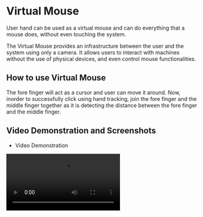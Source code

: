 # Virtual Mouse
User hand can be used as a virtual mouse and can do everything that a mouse does, without even touching the system.

The Virtual Mouse provides an infrastructure between the user and the system using only a camera. It allows users to interact with machines without the use of physical devices, and even control mouse functionalities.

## How to use Virtual Mouse
The fore finger will act as a cursor and user can move it around. Now, inorder to successfully click using hand tracking, join the fore finger and the middle finger together as it is detecting the distance between the fore finger and the middle finger.

## Video Demonstration and Screenshots
* Video Demonstration
<video src="https://user-images.githubusercontent.com/59255776/180595272-044b9f59-0142-4c6a-9044-094235945b35.mp4" >
 
* Screenshot 1
 <img src="https://user-images.githubusercontent.com/59255776/180595288-a682e59e-220c-4233-ad55-6c5e184e3b7e.png"  >


* Screenshot 2
<img src="https://user-images.githubusercontent.com/59255776/180595285-af8716e5-a51f-4c04-86fd-f10396f144f7.png"  >

## Working Explained
Libraries used are OpenCV, Mediapipe and PyAutoGUI.

* OpenCV is a great tool for image processing and performing computer vision tasks. It is an open-source library that can be used to perform tasks like face detection, objection tracking, landmark detection, and much more.

* Mediapipe is a cross-platform library developed by Google that provides amazing ready-to-use ML solutions for computer vision tasks.

The mediapipe library finds 21 different landmarks on the hand as shown below.
<img src="https://user-images.githubusercontent.com/59255776/180431283-54ba9d3c-253f-48e8-b705-367b7d9cb90c.png">


* PyAutoGUI is a Python package which provides the ability to simulate mouse cursor moves and clicks as well as keyboard button presses.

## Any Queries?🤔
 
 Ask me on 
 
<a href="https://www.linkedin.com/in/thekanishkagupta/"><img src="https://user-images.githubusercontent.com/35039342/55471530-94b34280-5627-11e9-8c0e-6fe86a8406d6.png" width="60"></a>


## How to Contribute
1. Fork the the project
2. Create your feature branch (git checkout -b my-new-feature)
3. Make required changes and commit (git commit -am 'Add some feature')
4. Push to the branch (git push origin my-new-feature)
5. Create new Pull Request

## License

    Copyright (c) 2022 Kanishka Gupta
    
    Permission is hereby granted, free of charge, to any person obtaining a copy of this software and associated documentation files (the "Software"), to deal in the Software without restriction, including without limitation the rights to use, copy, modify, merge, publish, distribute, sublicense, and/or sell copies of the Software, and to permit persons to whom the Software is furnished to do so, subject to the following conditions:
    
    The above copyright notice and this permission notice shall be included in all copies or substantial portions of the Software.
    
    THE SOFTWARE IS PROVIDED "AS IS", WITHOUT WARRANTY OF ANY KIND, EXPRESS OR IMPLIED, INCLUDING BUT NOT LIMITED TO THE WARRANTIES OF MERCHANTABILITY, FITNESS FOR A PARTICULAR PURPOSE AND NONINFRINGEMENT. IN NO EVENT SHALL THE AUTHORS OR COPYRIGHT HOLDERS BE LIABLE FOR ANY CLAIM, DAMAGES OR OTHER LIABILITY, WHETHER IN AN ACTION OF CONTRACT, TORT OR OTHERWISE, ARISING FROM, OUT OF OR IN CONNECTION WITH THE SOFTWARE OR THE USE OR OTHER DEALINGS IN THE SOFTWARE.

